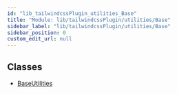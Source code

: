 ```yaml
---
id: "lib_tailwindcssPlugin_utilities_Base"
title: "Module: lib/tailwindcssPlugin/utilities/Base"
sidebar_label: "lib/tailwindcssPlugin/utilities/Base"
sidebar_position: 0
custom_edit_url: null
---
```


## Classes

- [BaseUtilities](../classes/lib_tailwindcssPlugin_utilities_Base.BaseUtilities.md)
